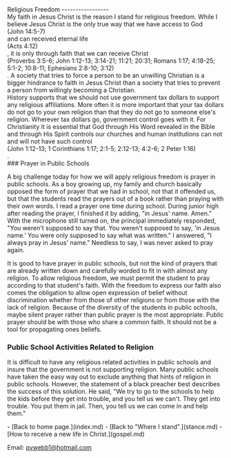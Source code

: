  <head> <title>(PVW) Discussion on Religious Freedom</title> <meta content="IE=9" http-equiv="X-UA-Compatible"></meta> <link href="css/page_style.css" rel="stylesheet" type="text/css"></link> </head><body><div class="page_style"> Religious Freedom
-----------------

<div class="p">My faith in Jesus Christ is the reason I stand for religious freedom. While I believe Jesus Christ is the only true way that we have access to God<div class="footnote">(John 14:5-7)</div> and can received eternal life<div class="footnote">(Acts 4:12)</div>, it is only through faith that we can receive Christ<div class="footnote">(Proverbs 3:5-6; John 1:12-13; 3:14-21; 11:21; 20:31; Romans 1:17; 4:18-25; 5:1-2; 10:8-11; Ephesians 2:8-10; 3:12)</div>. A society that tries to force a person to be an unwilling Christian is a bigger hindrance to faith in Jesus Christ than a society that tries to prevent a person from willingly becoming a Christian.</div><div class="p">History supports that we should not use government tax dollars to support any religious affiliations. More often it is more important that your tax dollars do not go to your own religion than that they do not go to someone else's religion. Wherever tax dollars go, government control goes with it. For Christianity it is essential that God through His Word revealed in the Bible and through His Spirit controls our churches and human institutions can not and will not have such control<div class="footnote">(John 1:12-13; 1 Corinthians 1:17; 2:1-5; 2:12-13; 4:2-6; 2 Peter 1:16)</div>.</div>### Prayer in Public Schools

A big challenge today for how we will apply religious freedom is prayer in public schools. As a boy growing up, my family and church basically opposed the form of prayer that we had in school, not that it offended us, but that the students read the prayers out of a book rather than praying with their own words. I read a prayer one time during school. During junior high after reading the prayer, I finished it by adding, "in Jesus' name. Amen." With the microphone still turned on, the principal immediately responded, "You weren't supposed to say that. You weren't supposed to say, 'in Jesus name.' You were only supposed to say what was written." I answered, "I always pray in Jesus' name." Needless to say, I was never asked to pray again.

It is good to have prayer in public schools, but not the kind of prayers that are already written down and carefully worded to fit in with almost any religion. To allow religious freedom, we must permit the student to pray according to that student's faith. With the freedom to express our faith also comes the obligation to allow open expression of belief without discrimination whether from those of other religions or from those with the lack of religion. Because of the diversity of the students in public schools, maybe silent prayer rather than public prayer is the most appropriate. Public prayer should be with those who share a common faith. It should not be a tool for propagating ones beliefs.

### Public School Activities Related to Religion

It is difficult to have any religious related activities in public schools and insure that the government is not supporting religion. Many public schools have taken the easy way out to exclude anything that hints of religion in public schools. However, the statement of a black preacher best describes the success of this solution. He said, "We try to go to the schools to help the kids before they get into trouble, and you tell us we can't. They get into trouble. You put them in jail. Then, you tell us we can come in and help them."

<div class="p" id="footnotes"></div><script src="js/footnotes.js" type="text/javascript"></script> </div>- [Back to home page.](index.md)
- [Back to "Where I stand".](stance.md)
- [How to receive a new life in Christ.](gospel.md)

Email: [pvwebb1@hotmail.com](mailto:pvwebb1@hotmail.com)

